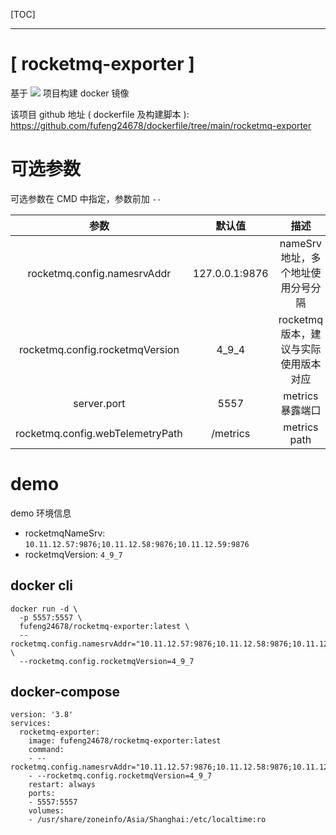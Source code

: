 [TOC]

***

# \[ rocketmq-exporter \] 

基于 [![](https://img.shields.io/badge/GitHub-apache/rocketmq--exporter-green?logo=github)](https://github.com/apache/rocketmq-exporter) 项目构建 docker 镜像

该项目 github 地址 ( dockerfile 及构建脚本 ): https://github.com/fufeng24678/dockerfile/tree/main/rocketmq-exporter 

# 可选参数

可选参数在 CMD 中指定，参数前加 `--` 

|               参数               |     默认值     |                 描述                  |
| :------------------------------: | :------------: | :-----------------------------------: |
|   rocketmq.config.namesrvAddr    | 127.0.0.1:9876 |  nameSrv 地址，多个地址使用分号分隔   |
| rocketmq.config.rocketmqVersion  |     4_9_4      | rocketmq 版本，建议与实际使用版本对应 |
|           server.port            |      5557      |           metrics 暴露端口            |
| rocketmq.config.webTelemetryPath |    /metrics    |             metrics path              |

# demo

demo 环境信息

- rocketmqNameSrv: `10.11.12.57:9876;10.11.12.58:9876;10.11.12.59:9876` 
- rocketmqVersion: `4_9_7` 

## docker cli

```shell
docker run -d \
  -p 5557:5557 \
  fufeng24678/rocketmq-exporter:latest \
  --rocketmq.config.namesrvAddr="10.11.12.57:9876;10.11.12.58:9876;10.11.12.59:9876" \
  --rocketmq.config.rocketmqVersion=4_9_7
```

## docker-compose

```shell
version: '3.8'
services:
  rocketmq-exporter:
    image: fufeng24678/rocketmq-exporter:latest
    command: 
    - --rocketmq.config.namesrvAddr="10.11.12.57:9876;10.11.12.58:9876;10.11.12.59:9876"
    - --rocketmq.config.rocketmqVersion=4_9_7
    restart: always
    ports:
    - 5557:5557
    volumes:
    - /usr/share/zoneinfo/Asia/Shanghai:/etc/localtime:ro
```

